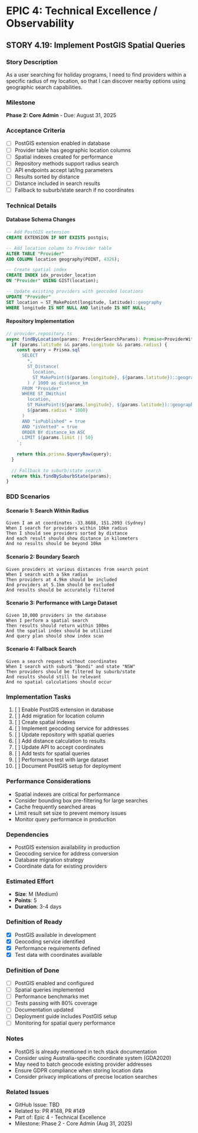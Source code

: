 # EPIC 4: Technical Excellence / Observability

## STORY 4.19: Implement PostGIS Spatial Queries

### Story Description
As a user searching for holiday programs, I need to find providers within a specific radius of my location, so that I can discover nearby options using geographic search capabilities.

### Milestone
**Phase 2: Core Admin** - Due: August 31, 2025

### Acceptance Criteria
- [ ] PostGIS extension enabled in database
- [ ] Provider table has geographic location columns
- [ ] Spatial indexes created for performance
- [ ] Repository methods support radius search
- [ ] API endpoints accept lat/lng parameters
- [ ] Results sorted by distance
- [ ] Distance included in search results
- [ ] Fallback to suburb/state search if no coordinates

### Technical Details

#### Database Schema Changes
```sql
-- Add PostGIS extension
CREATE EXTENSION IF NOT EXISTS postgis;

-- Add location column to Provider table
ALTER TABLE "Provider" 
ADD COLUMN location geography(POINT, 4326);

-- Create spatial index
CREATE INDEX idx_provider_location 
ON "Provider" USING GIST(location);

-- Update existing providers with geocoded locations
UPDATE "Provider" 
SET location = ST_MakePoint(longitude, latitude)::geography
WHERE longitude IS NOT NULL AND latitude IS NOT NULL;
```

#### Repository Implementation
```typescript
// provider.repository.ts
async findByLocation(params: ProviderSearchParams): Promise<ProviderWithDistance[]> {
  if (params.latitude && params.longitude && params.radius) {
    const query = Prisma.sql`
      SELECT 
        *,
        ST_Distance(
          location,
          ST_MakePoint(${params.longitude}, ${params.latitude})::geography
        ) / 1000 as distance_km
      FROM "Provider"
      WHERE ST_DWithin(
        location,
        ST_MakePoint(${params.longitude}, ${params.latitude})::geography,
        ${params.radius * 1000}
      )
      AND "isPublished" = true
      AND "isVetted" = true
      ORDER BY distance_km ASC
      LIMIT ${params.limit || 50}
    `;
    
    return this.prisma.$queryRaw(query);
  }
  
  // Fallback to suburb/state search
  return this.findBySuburbState(params);
}
```

### BDD Scenarios

#### Scenario 1: Search Within Radius
```gherkin
Given I am at coordinates -33.8688, 151.2093 (Sydney)
When I search for providers within 10km radius
Then I should see providers sorted by distance
And each result should show distance in kilometers
And no results should be beyond 10km
```

#### Scenario 2: Boundary Search
```gherkin
Given providers at various distances from search point
When I search with a 5km radius
Then providers at 4.9km should be included
And providers at 5.1km should be excluded
And results should be accurately filtered
```

#### Scenario 3: Performance with Large Dataset
```gherkin
Given 10,000 providers in the database
When I perform a spatial search
Then results should return within 100ms
And the spatial index should be utilized
And query plan should show index scan
```

#### Scenario 4: Fallback Search
```gherkin
Given a search request without coordinates
When I search with suburb "Bondi" and state "NSW"
Then providers should be filtered by suburb/state
And results should still be relevant
And no spatial calculations should occur
```

### Implementation Tasks
1. [ ] Enable PostGIS extension in database
2. [ ] Add migration for location column
3. [ ] Create spatial indexes
4. [ ] Implement geocoding service for addresses
5. [ ] Update repository with spatial queries
6. [ ] Add distance calculation to results
7. [ ] Update API to accept coordinates
8. [ ] Add tests for spatial queries
9. [ ] Performance test with large dataset
10. [ ] Document PostGIS setup for deployment

### Performance Considerations
- Spatial indexes are critical for performance
- Consider bounding box pre-filtering for large searches
- Cache frequently searched areas
- Limit result set size to prevent memory issues
- Monitor query performance in production

### Dependencies
- PostGIS extension availability in production
- Geocoding service for address conversion
- Database migration strategy
- Coordinate data for existing providers

### Estimated Effort
- **Size**: M (Medium)
- **Points**: 5
- **Duration**: 3-4 days

### Definition of Ready
- [x] PostGIS available in development
- [x] Geocoding service identified
- [x] Performance requirements defined
- [x] Test data with coordinates available

### Definition of Done
- [ ] PostGIS enabled and configured
- [ ] Spatial queries implemented
- [ ] Performance benchmarks met
- [ ] Tests passing with 80% coverage
- [ ] Documentation updated
- [ ] Deployment guide includes PostGIS setup
- [ ] Monitoring for spatial query performance

### Notes
- PostGIS is already mentioned in tech stack documentation
- Consider using Australia-specific coordinate system (GDA2020)
- May need to batch geocode existing provider addresses
- Ensure GDPR compliance when storing location data
- Consider privacy implications of precise location searches

### Related Issues
- GitHub Issue: TBD
- Related to: PR #148, PR #149
- Part of: Epic 4 - Technical Excellence
- Milestone: Phase 2 - Core Admin (Aug 31, 2025)